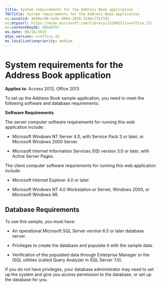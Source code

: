 ```yaml
---
title: System requirements for the Address Book application
TOCTitle: System requirements for the Address Book application
ms:assetid: 4e9dac80-1e9c-d06e-2836-3194c77af192
ms:mtpsurl: https://msdn.microsoft.com/library/JJ249251(v=office.15)
ms:contentKeyID: 48544757
ms.date: 09/18/2015
mtps_version: v=office.15
ms.localizationpriority: medium
---
```


# System requirements for the Address Book application


**Applies to**: Access 2013, Office 2013

To set up the Address Book sample application, you need to meet the following software and database requirements:

**Software Requirements**

The server computer software requirements for running this web application include:

  - Microsoft Windows NT Server 4.0, with Service Pack 3 or later, or Microsoft Windows 2000 Server.

  - Microsoft Internet Information Services (IIS) version 3.0 or later, with Active Server Pages.

The client computer software requirements for running this web application include:

  - Microsoft Internet Explorer 4.0 or later.

  - Microsoft Windows NT 4.0 Workstation or Server, Windows 2000, or Microsoft Windows 98.

## Database Requirements

To use this sample, you must have:

  - An operational Microsoft SQL Server version 6.5 or later database server.

  - Privileges to create the database and populate it with the sample data.

  - Verification of the populated data through Enterprise Manager or the ISQL utilities (called Query Analyzer in SQL Server 7.0).

If you do not have privileges, your database administrator may need to set up the system and give you access permission to the database, or set up the database for you.

